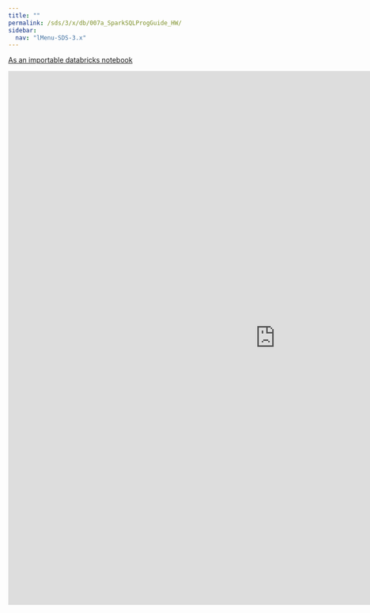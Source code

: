 ```yaml
---
title: ""
permalink: /sds/3/x/db/007a_SparkSQLProgGuide_HW/
sidebar:
  nav: "lMenu-SDS-3.x"
---
```


[As an importable databricks notebook](https://lamastex.github.io/scalable-data-science/sds/3/x/db/007a_SparkSQLProgGuide_HW.html)

<iframe src="https://lamastex.github.io/scalable-data-science/sds/3/x/db/007a_SparkSQLProgGuide_HW.html" width="1080" height="1080" frameborder="0"></iframe>
